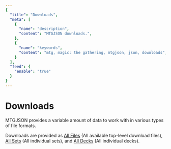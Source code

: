 ```yaml
---
{
  "title": "Downloads",
  "meta": [
    {
      "name": "description",
      "content": "MTGJSON downloads.",
    },
    {
      "name": "keywords",
      "content": "mtg, magic: the gathering, mtgjson, json, downloads",
    }
  ],
  "feed": {
    "enable": "true"
  }
}
---
```


# Downloads

MTGJSON provides a variable amount of data to work with in various types of file formats.

Downloads are provided as [All Files](/downloads/all-files/) (All available top-level download files), [All Sets](/downloads/all-sets) (All individual sets), and [All Decks](/downloads/all-decks) (All individual decks).

</br>
</br>
<GlobalAlert/>
